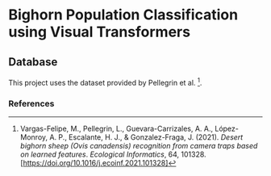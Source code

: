# Bighorn Population Classification using Visual Transformers

## Database
This project uses the dataset provided by Pellegrin et al. [^1].

### References
[^1]: Vargas-Felipe, M., Pellegrin, L., Guevara-Carrizales, A. A., López-Monroy, A. P., Escalante, H. J., & Gonzalez-Fraga, J. (2021). *Desert bighorn sheep (Ovis canadensis) recognition from camera traps based on learned features*. *Ecological Informatics*, 64, 101328. [https://doi.org/10.1016/j.ecoinf.2021.101328]
